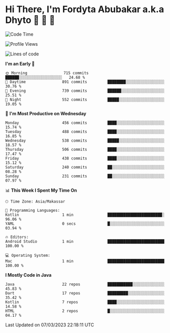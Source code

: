 # Hi There, I'm Fordyta Abubakar a.k.a Dhyto 👋 👋 👋 

<!--
**DhytoDev/dhytodev** is a ✨ _special_ ✨ repository because its `README.md` (this file) appears on your GitHub profile.

Here are some ideas to get you started:

- 🔭 I’m currently working on ...
- 🌱 I’m currently learning ...
- 👯 I’m looking to collaborate on ...
- 🤔 I’m looking for help with ...
- 💬 Ask me about ...
- 📫 How to reach me: ...
- 😄 Pronouns: ...
- ⚡ Fun fact: ...
-->

<!--START_SECTION:waka-->
![Code Time](http://img.shields.io/badge/Code%20Time-1%2C904%20hrs%2040%20mins-blue)

![Profile Views](http://img.shields.io/badge/Profile%20Views-3-blue)

![Lines of code](https://img.shields.io/badge/From%20Hello%20World%20I%27ve%20Written-2.2%20million%20lines%20of%20code-blue)

**I'm an Early 🐤** 

```text
🌞 Morning                715 commits         ██████░░░░░░░░░░░░░░░░░░░   24.68 % 
🌆 Daytime                891 commits         ████████░░░░░░░░░░░░░░░░░   30.76 % 
🌃 Evening                739 commits         ██████░░░░░░░░░░░░░░░░░░░   25.51 % 
🌙 Night                  552 commits         █████░░░░░░░░░░░░░░░░░░░░   19.05 % 
```
📅 **I'm Most Productive on Wednesday** 

```text
Monday                   456 commits         ████░░░░░░░░░░░░░░░░░░░░░   15.74 % 
Tuesday                  488 commits         ████░░░░░░░░░░░░░░░░░░░░░   16.85 % 
Wednesday                538 commits         █████░░░░░░░░░░░░░░░░░░░░   18.57 % 
Thursday                 506 commits         ████░░░░░░░░░░░░░░░░░░░░░   17.47 % 
Friday                   438 commits         ████░░░░░░░░░░░░░░░░░░░░░   15.12 % 
Saturday                 240 commits         ██░░░░░░░░░░░░░░░░░░░░░░░   08.28 % 
Sunday                   231 commits         ██░░░░░░░░░░░░░░░░░░░░░░░   07.97 % 
```


📊 **This Week I Spent My Time On** 

```text
🕑︎ Time Zone: Asia/Makassar

💬 Programming Languages: 
Kotlin                   1 min               ████████████████████████░   96.06 % 
YAML                     0 secs              █░░░░░░░░░░░░░░░░░░░░░░░░   03.94 % 

🔥 Editors: 
Android Studio           1 min               █████████████████████████   100.00 % 

💻 Operating System: 
Mac                      1 min               █████████████████████████   100.00 % 
```

**I Mostly Code in Java** 

```text
Java                     22 repos            ███████████░░░░░░░░░░░░░░   45.83 % 
Dart                     17 repos            █████████░░░░░░░░░░░░░░░░   35.42 % 
Kotlin                   7 repos             ████░░░░░░░░░░░░░░░░░░░░░   14.58 % 
HTML                     2 repos             █░░░░░░░░░░░░░░░░░░░░░░░░   04.17 % 
```




 Last Updated on 07/03/2023 22:18:11 UTC
<!--END_SECTION:waka-->
